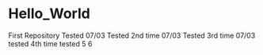 # Hello_World
First Repository
Tested 07/03
Tested 2nd time 07/03
Tested 3rd time 07/03
tested 4th time
tested 5
6
